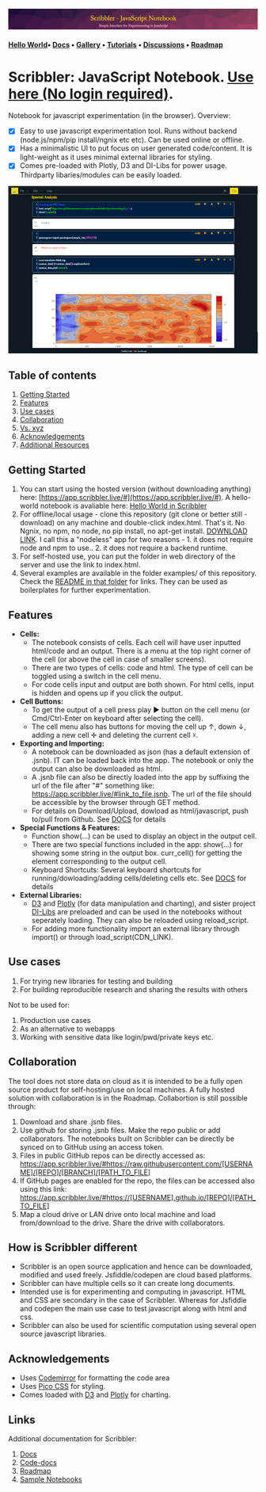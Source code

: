 ![Banner](images/banner.png)
#### [Hello World](https://app.scribbler.live)• [Docs](https://scribbler.live/docs)  • [Gallery](https://scribbler.live/samples.html) • [Tutorials](https://scribbler.live/tutorials) • [Discussions](https://github.com/gopi-suvanam/scribbler/discussions/) • [Roadmap](https://github.com/users/gopi-suvanam/projects/1) 


# Scribbler: JavaScript Notebook. [Use here (No login required)](https://app.scribbler.live/#github:gopi-suvanam/jsnb/examples/Hello-world.jsnb). 

Notebook for javascript experimentation (in the browser). Overview:
- [x] Easy to use javascript experimentation tool. Runs without backend (node.js/npm/pip install/ngnix etc etc).  Can be used online or offline.
- [x] Has a minimalistic UI to put focus on user generated code/content. It is light-weight as it uses minimal external libraries for styling.
- [x] Comes pre-loaded with Plotly, D3 and DI-Libs for power usage. Thirdparty libaries/modules can be easily loaded.

![Scribbler Screenshot](images/Scribbler-SS.png)

## Table of contents
<!-- toc -->
1. [Getting Started](#getting-started)
2. [Features](#features)
3. [Use cases](#use-cases)
4. [Collaboration](#collaboration)
5. [Vs. xyz](#how-is-scribbler-different)
6. [Acknowledgements](#acknowledgements)
7. [Additional Resources](#links)

## Getting Started
1. You can start using the hosted version (without downloading anything) here: [https://app.scribbler.live/#](https://app.scribbler.live/#). A hello-world notebook is avaliable here: [Hello World in Scribbler](https://app.scribbler.live/#./examples/Hello-world.jsnb)
3. For offline/local usage - clone this repository (git clone or better still - download) on any machine and double-click index.html. That's it. No Ngnix, no npm, no node, no pip install, no apt-get install. [DOWNLOAD LINK](https://github.com/gopi-suvanam/scribbler/archive/refs/heads/main.zip). I call this a "nodeless" app for two reasons - 1. it does not require node and npm to use.. 2. it does not require a backend runtime.
4. For self-hosted use, you can put the folder in web directory of the server and use the link to index.html.
5. Several examples are available in the folder examples/ of this repository. Check the [README in that folder](./examples/README.md) for links. They can be used as boilerplates for further experimentation.

## Features
- **Cells:**
    - The notebook consists of cells. Each cell will have user inputted html/code and an output. There is a menu at the top right corner of the cell (or above the cell in case of smaller screens).
    - There are two types of cells: code and html. The type of cell can be toggled using a switch in the cell menu.
    - For code cells input and output are both shown. For html cells, input is hidden and opens up if you click the output.
- **Cell Buttons:**
    - To get the output of a cell press play ► button on the cell menu (or Cmd/Ctrl-Enter on keyboard after selecting the cell).
    - The cell menu also has buttons for moving the cell up ↑, down ↓, adding a new cell ✛ and deleting the current cell ☓.
- **Exporting and Importing:**
    - A notebook can be downloaded as json (has a default extension of .jsnb). IT can be loaded back into the app. The notebook or only the output can also be downloaded as html.
    - A .jsnb file can also be directly loaded into the app by suffixing the url of the file after "#" something like: https://app.scribbler.live/#link_to_file.jsnb. The url of the file should be accessible by the browser through GET method.
    - For details on Download/Upload, dowload as html/javascript, push to/pull from Github. See [DOCS](DOCS.md#exporting-importing) for details
- **Special Functions & Features:**
    - Function show(...) can be used to display an object in the output cell.
    - There are two special functions included in the app: show(...) for showing some string in the output box. curr_cell() for getting the element corresponding to the output cell.
    - Keyboard Shortcuts: Several keyboard shortcuts for running/dowloading/adding cells/deleting cells etc. See [DOCS](DOCS.md#keyboard-shortcuts) for details
- **External Libraries:**    
    - [D3](https://github.com/d3/d3) and [Plotly](https://github.com/plotly/plotly.js) (for data manipulation and charting), and sister project [DI-Libs](https://github.com/gopi-suvanam/di-libs) are preloaded and can be used in the notebooks without seperately loading. They can also be reloaded using reload_script.
    - For adding more functionality import an external library through import() or through load_script(CDN_LINK).

## Use cases
1. For trying new libraries for testing and building
2. For building reproducible research and sharing the results with others

Not to be used for:
1. Production use cases
2. As an alternative to webapps
3. Working with sensitive data like login/pwd/private keys etc.

## Collaboration
The tool does not store data on cloud as it is intended to be a fully open source product for self-hosting/use on local machines. A fully hosted solution with collaboration is in the Roadmap. Collabortion is still possible through:
1. Download and share .jsnb files.
2. Use github for storing .jsnb files. Make the repo public or add collaborators. The notebooks built on Scribbler can be directly be synced on to GitHub using an access token.
3. Files in public GitHub repos can be directly accessed as: https://app.scribbler.live/#https://raw.githubusercontent.com/[USERNAME]/[REPO]/[BRANCH]/[PATH_TO_FILE]
4. If GitHub pages are enabled for the repo, the files can be accessed also using this link: https://app.scribbler.live/#https://[USERNAME].github.io/[REPO]/[PATH_TO_FILE]
5. Map a cloud drive or LAN drive onto local machine and load from/download to the drive. Share the drive with collaborators.

## How is Scribbler different
- Scribbler is an open source application and hence can be downloaded, modified and used freely. Jsfiddle/codepen are cloud based platforms.
- Scribbler can have multiple cells so it can create long documents.
- Intended use is for experimenting and computing in javascript. HTML and CSS are secondary in the case of Scribbler. Whereas for Jsfiddle and codepen the main use case to test javascript along with html and css.
- Scribbler can also be used for scientific computation using several open source javascript libraries.

## Acknowledgements
- Uses [Codemirror](https://github.com/codemirror) for formatting the code area
- Uses [Pico CSS](https://github.com/picocss/pico) for styling.
- Comes loaded with [D3](https://github.com/d3/d3) and [Plotly](https://github.com/plotly/plotly.js) for charting.

## Links
Additional documentation for Scribbler:
1. [Docs](https://github.com/gopi-suvanam/jsnb/blob/main/DOCS.md)
2. [Code-docs](https://github.com/gopi-suvanam/jsnb/blob/main/CODE-DOCS.md)
3. [Roadmap](https://github.com/gopi-suvanam/jsnb/blob/main/ROADMAP.md)
4. [Sample Notebooks](https://github.com/gopi-suvanam/jsnb/blob/main/examples/README.md)

